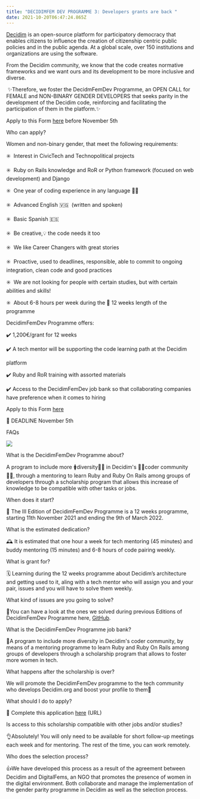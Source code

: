 ```yaml
---
title: "DECIDIMFEM DEV PROGRAMME 3: Developers grants are back "
date: 2021-10-20T06:47:24.865Z
---
```

[Decidim](https://decidim.org/) is an open-source platform for participatory democracy that enables citizens to influence the creation of citizenship centric public policies and in the public agenda. At a global scale, over 150 institutions and organizations are using the software.

From the Decidim community, we know that the code creates normative frameworks and we want ours and its development to be more inclusive and diverse.

 ✨Therefore, we foster the DecidmFemDev Programme, an OPEN CALL for FEMALE and NON-BINARY GENDER DEVELOPERS that seeks parity in the development of the Decidim code, reinforcing and facilitating the participation of them in the platform.✨

Apply to this Form [here](https://bit.ly/DecidimForm) before November 5th

Who can apply?

Women and non-binary gender, that meet the following requirements:

✳️  Interest in CivicTech and Technopolitical projects

✳️  Ruby on Rails knowledge and RoR or Python framework (focused on web development) and Django

✳️  One year of coding experience in any language 👩‍💻

󠁧󠁢󠁥󠁮󠁧󠁿✳️  Advanced English 🇻🇬  (written and spoken)

󠁧󠁢󠁥󠁮󠁧󠁿✳️  Basic Spanish 🇪🇸

✳️  Be creative,💡 the code needs it too

✳️  We like Career Changers with great stories

✳️  Proactive, used to deadlines, responsible, able to commit to ongoing integration, clean code and good practices

✳️  We are not looking for people with certain studies, but with certain abilities and skills!

✳️  About 6-8 hours per week during the 📆 12 weeks length of the programme

DecidimFemDev Programme offers:

✔️ 1,200€/grant for 12 weeks

✔️ A tech mentor will be supporting the code learning path at the Decidim 

platform

✔️ Ruby and RoR training with assorted materials

✔️ Access to the DecidimFemDev job bank so that collaborating companies have preference when it comes to hiring

Apply to this Form [here](https://bit.ly/DecidimForm)

📌 DEADLINE November 5th

FAQs

![](https://lh4.googleusercontent.com/EgN0vMuMov9FHtOInMZOiJgTzHxQuWy2eI6IfTCpaLCnzKox97AxuaZwbuJSSkWA0AAj0x0CIZl4mn_xUGRKmqOY-M8219sYDIbcDPLFenIdM73jhWu8h70CNc-HQ57_XWZh6NFs=s1600)



What is the DecidimFemDev Programme about?

A program to include more 🚺diversity🏳️‍🌈 in Decidim's 👩‍💻coder community👨‍💻, through a mentoring to learn Ruby and Ruby On Rails among groups of developers through a scholarship program that allows this increase of knowledge to be compatible with other tasks or jobs.

When does it start?

📆 The III Edition of DecidimFemDev Programme is a 12 weeks programme, starting 11th November 2021 and ending the 9th of March 2022.

What is the estimated dedication?

🕰 It is estimated that one hour a week for tech mentoring (45 minutes) and buddy mentoring (15 minutes) and 6-8 hours of code pairing weekly.

What is grant for?

🗓 Learning during the 12 weeks programme about Decidim’s architecture and getting used to it, aling with a tech mentor who will assign you and your pair, issues and you will have to solve them weekly.

What kind of issues are you going to solve?

📌You can have a look at the ones we solved during previous Editions of DecidimFemDev Programme here, [GitHub](https://github.com/decidim/decidim/projects/12).

What is the DecidimFemDev Programme job bank?

📌A program to include more diversity in Decidim's coder community, by means of a mentoring programme to learn Ruby and Ruby On Rails among groups of developers through a scholarship program that allows to foster more women in tech.

What happens after the scholarship is over?

We will promote the DecidimFemDev programme to the tech community who develops Decidim.org and boost your profile to them💪

What should I do to apply? 

📝 Complete this application [here](https://bit.ly/DecidimForm) (URL)

Is access to this scholarship compatible with other jobs and/or studies?

👌Absolutely! You will only need to be available for short follow-up meetings each week and for mentoring. The rest of the time, you can work remotely.

Who does the selection process?

👍We have developed this process as a result of the agreement between Decidim and DigitalFems, an NGO that promotes the presence of women in the digital environment. Both collaborate and manage the implementation of the gender parity programme in Decidim as well as the selection process.